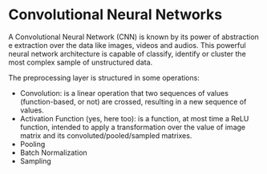 # Convolutional Neural Networks

A Convolutional Neural Network (CNN) is known by its power of abstraction e extraction
over the data like images, videos and audios.
This powerful neural network architecture is capable of classify, identify or cluster 
the most complex sample of unstructured data.

The preprocessing layer is structured in some operations:
  - Convolution: is a linear operation that two sequences of values (function-based, or not)
    are crossed, resulting in a new sequence of values.
  - Activation Function (yes, here too): is a function, at most time a ReLU function, intended
    to apply a transformation over the value of image matrix and its convoluted/pooled/sampled matrixes.
  - Pooling
  - Batch Normalization
  - Sampling
